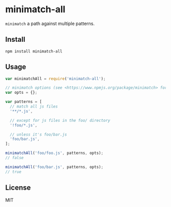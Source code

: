 minimatch-all
====

`minimatch` a path against multiple patterns.

Install
----

`npm install minimatch-all`

Usage
----

```js
var minimatchAll = require('minimatch-all');

// minimatch options (see <https://www.npmjs.org/package/minimatch> for details)
var opts = {};

var patterns = [
  // match all js files
  '**/*.js',

  // except for js files in the foo/ directory
  '!foo/*.js',

  // unless it's foo/bar.js
  'foo/bar.js',
];

minimatchAll('foo/foo.js', patterns, opts);
// false

minimatchAll('foo/bar.js', patterns, opts);
// true
```

License
----

MIT
